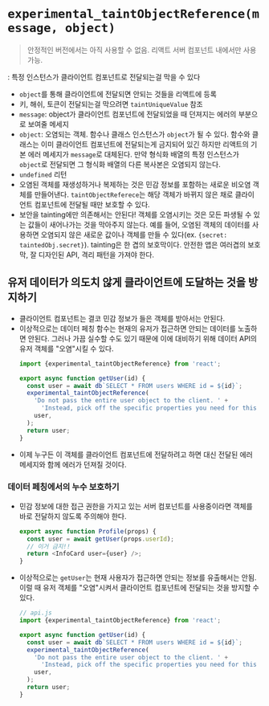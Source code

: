 # `experimental_taintObjectReference(message, object)`
> 안정적인 버전에서는 아직 사용할 수 없음. 리액트 서버 컴포넌트 내에서만 사용 가능.

: 특정 인스턴스가 클라이언트 컴포넌트로 전달되는걸 막을 수 있다
- `object`를 통해 클라이언트에 전달되면 안되는 것들을 리액트에 등록
- 키, 해쉬, 토큰이 전달되는걸 막으려면 `taintUniqueValue` 참조
- `message`: object가 클라이언트 컴포넌트에 전달되었을 때 던져지는 에러의 부분으로 보여줄 메세지 
- `object`: 오염되는 객체. 함수나 클래스 인스턴스가 `object`가 될 수 있다. 함수와 클래스는 이미 클라이언트 컴포넌트에 전달되는게 금지되어 있긴 하지만 리액트의 기본 에러 메세지가 `message`로 대체된다. 만약 형식화 배열의 특정 인스턴스가 `object`로 전달되면 그 형식화 배열의 다른 복사본은 오염되지 않는다.
-  `undefined` 리턴
-  오염된 객체를 재생성하거나 복제하는 것은 민감 정보를 포함하는 새로운 비오염 객체를 만들어낸다. `taintObjectReferece`는 해당 객체가 바뀌지 않은 채로 클라이언트 컴포넌트에 전달될 때만 보호할 수 있다.
-  보안을 tainting에만 의존해서는 안된다! 객체를 오염시키는 것은 모든 파생될 수 있는 값들이 새어나가는 것을 막아주지 않는다. 예를 들어, 오염된 객체의 데이터를 사용하면 오염되지 않은 새로운 값이나 객체를 만들 수 있다(ex. `{secret: taintedObj.secret}`). tainting은 한 겹의 보호막이다. 안전한 앱은 여러겹의 보호막, 잘 디자인된 API, 격리 패턴을 가져야 한다.

## 유저 데이터가 의도치 않게 클라이언트에 도달하는 것을 방지하기
- 클라이언트 컴포넌트는 결코 민감 정보가 들은 객체를 받아서는 안된다.
- 이상적으로는 데이터 페칭 함수는 현재의 유저가 접근하면 안되는 데이터를 노출하면 안된다. 그러나 가끔 실수할 수도 있기 때문에 이에 대비하기 위해 데이터 API의 유저 객체를 "오염"시킬 수 있다.
  ```javascript
  import {experimental_taintObjectReference} from 'react';

  export async function getUser(id) {
    const user = await db`SELECT * FROM users WHERE id = ${id}`;
    experimental_taintObjectReference(
      'Do not pass the entire user object to the client. ' +
        'Instead, pick off the specific properties you need for this use case.',
      user,
    );
    return user;
  }
  ```
- 이제 누구든 이 객체를 클라이언트 컴포넌트에 전달하려고 하면 대신 전달된 에러 메세지와 함께 에러가 던져질 것이다.

### 데이터 페칭에서의 누수 보호하기
- 민감 정보에 대한 접근 권한을 가지고 있는 서버 컴포넌트를 사용중이라면 객체를 바로 전달하지 않도록 주의해야 한다.
  ```javascript
  export async function Profile(props) {
    const user = await getUser(props.userId);
    // 이거 금지!!
    return <InfoCard user={user} />;
  }
  ```
- 이상적으로는 `getUser`는 현재 사용자가 접근하면 안되는 정보를 유출해서는 안됨. 이럴 때 유저 객체를 "오염"시켜서 클라이언트 컴포넌트에 전달되는 것을 방지할 수 있다.
  ```javascript
  // api.js
  import {experimental_taintObjectReference} from 'react';
  
  export async function getUser(id) {
    const user = await db`SELECT * FROM users WHERE id = ${id}`;
    experimental_taintObjectReference(
      'Do not pass the entire user object to the client. ' +
        'Instead, pick off the specific properties you need for this use case.',
      user,
    );
    return user;
  }
  ```
